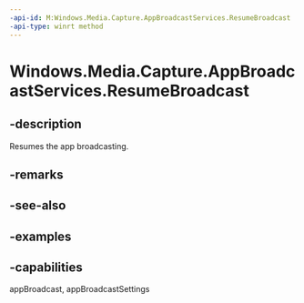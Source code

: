 ```yaml
---
-api-id: M:Windows.Media.Capture.AppBroadcastServices.ResumeBroadcast
-api-type: winrt method
---
```


<!-- Method syntax.
public void AppBroadcastServices.ResumeBroadcast()
-->

# Windows.Media.Capture.AppBroadcastServices.ResumeBroadcast


## -description

Resumes the app broadcasting.

## -remarks

## -see-also

## -examples

## -capabilities

appBroadcast, appBroadcastSettings

